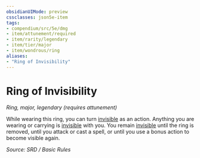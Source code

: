 ```yaml
---
obsidianUIMode: preview
cssclasses: json5e-item
tags:
- compendium/src/5e/dmg
- item/attunement/required
- item/rarity/legendary
- item/tier/major
- item/wondrous/ring
aliases: 
- "Ring of Invisibility"
---
```

# Ring of Invisibility
*Ring, major, legendary (requires attunement)*  


While wearing this ring, you can turn [invisible](rules/conditions.md#invisible) as an action. Anything you are wearing or carrying is [invisible](rules/conditions.md#invisible) with you. You remain [invisible](rules/conditions.md#invisible) until the ring is removed, until you attack or cast a spell, or until you use a bonus action to become visible again.

*Source: SRD / Basic Rules*